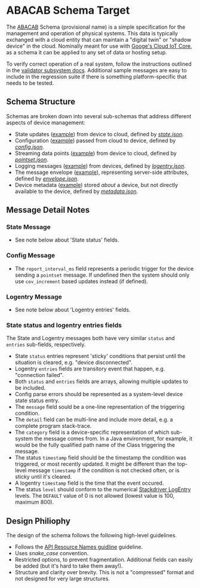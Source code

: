 # ABACAB Schema Target

The [ABACAB](https://www.youtube.com/watch?v=QbjfesCI254) Schema (provisional name) is a simple
specification for the management and operation of physical systems. This data is typically exchanged
with a cloud entity that can maintain a "digital twin" or "shadow device" in the cloud.
Nominally meant for use with [Googe's Cloud IoT Core](https://cloud.google.com/iot/docs/),
as a schema it can be applied to any set of data or hosting setup.

To verify correct operation of a real system, follow the instructions outlined in the
[validator subsystem docs](../../../docs/validator.md). Additional sample messages are
easy to include in the regression suite if there is something platform-specific that needs
to be tested.

## Schema Structure

Schemas are broken down into several sub-schemas that address different aspects
of device management:
* State updates ([example](state.tests/example.json)) from device to cloud,
defined by [<em>state.json</em>](state.json).
* Configuration ([example](config.tests/example.json)) passed from cloud to device,
defined by [<em>config.json</em>](config.json).
* Streaming data points ([example](pointset.tests/example.json)) from device to cloud,
defined by [<em>pointset.json</em>](pointset.json).
* Logging messages ([example](logentry.tests/example.json)) from devices,
defined by [<em>logentry.json</em>](logentry.json).
* The message envelope ([example](envelope.tests/example.json)), representing server-side
attributes, defined by [<em>envelope.json</em>](envelope.json).
* Device metadata ([example](metadata.tests/example.json)) stored _about_ a device,
but not directly available to the device, defined by [<em>metadata.json</em>](metadata.json).

## Message Detail Notes

### State Message

* See note below about 'State status' fields.

### Config Message

* The `report_interval_ms` field represents a periodic trigger for the device sending a `pointset`
message. If undefined then the system should only use `cov_increment` based updates instead (if defined).

### Logentry Message

* See note below about 'Logentry entries' fields.

### State status and logentry entries fields

The State and Logentry messages both have very similar `status` and `entries` sub-fields, respectively.
* State `status` entries represent 'sticky' conditions that persist until the situation is cleared,
e.g. "device disconnected".
* Logentry `entries` fields are transitory event that happen, e.g. "connection failed".
* Both `status` and `entries` fields are arrays, allowing multiple updates to be included.
* Config parse errors should be represented as a system-level device state status entry.
* The `message` field sould be a one-line representation of the triggering condition.
* The `detail` field can be multi-line and include more detail, e.g. a complete program stack-trace.
* The `category` field is a device-specific representation of which sub-system the message comes from. In
a Java environment, for example, it would be the fully qualified path name of the Class triggering the message.
* The status `timestamp` field should be the timestamp the condition was triggered, or most recently updated. It might
be different than the top-level message `timestamp` if the condition is not checked often, or is sticky until
it's cleared.
* A logentry `timestamp` field is the time that the event occured.
* The status `level` should conform to the numerical
[Stackdriver LogEntry](https://cloud.google.com/logging/docs/reference/v2/rest/v2/LogEntry#logseverity)
levels. The `DEFAULT` value of 0 is not allowed (lowest value is 100, maximum 800).

## Design Philiophy

The design of the schema follows the following high-level guidelines.

* Follows the [API Resource Names guidline](https://cloud.google.com/apis/design/resource_names) guideline.
* Uses <em>snake_case</em> convention.
* Restricted options, to prevent fragmentation. Additional fields can easily be added
(but it's hard to take them away!).
* Structure and clarity over brevity. This is not a "compressed" format and not designed for very large structures.
